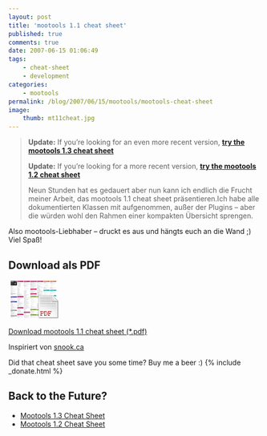 ```yaml
---
layout: post
title: 'mootools 1.1 cheat sheet'
published: true
comments: true
date: 2007-06-15 01:06:49
tags:
    - cheat-sheet
    - development
categories:
    - mootools
permalink: /blog/2007/06/15/mootools/mootools-cheat-sheet
image:
    thumb: mt11cheat.jpg
---
```

> **Update:** If you&#8217;re looking for an even more recent version, [**try the mootools 1.3 cheat sheet**][5]
>
> **Update:** If you&#8217;re looking for a more recent version, [**try the mootools 1.2 cheat sheet**][1]
> 
> Neun Stunden hat es gedauert aber nun kann ich endlich die Frucht meiner Arbeit, das mootools 1.1 cheat sheet präsentieren.Ich habe alle dokumentierten Klassen mit aufgenommen, außer der Plugins &#8211; aber die würden wohl den Rahmen einer kompakten Übersicht sprengen.


Also mootools-Liebhaber &#8211; druckt es aus und hängts euch an die Wand ;) Viel Spaß!

## Download als PDF

[![Cheat Sheet Mootools 1.1 as PDF][2]][3]
  
<a href="/uploads/mootools_11_cheat_sheet.pdf" class="btn btn-success">Download mootools 1.1 cheat sheet (*.pdf)</a>

Inspiriert von [snook.ca][4]

Did that cheat sheet save you some time? Buy me a beer :)
{% include _donate.html %}

## Back to the Future?

  * [Mootools 1.3 Cheat Sheet][5]
  * [Mootools 1.2 Cheat Sheet][1]

 [1]: /blog/2008/06/11/mootools/mootools-12-cheat-sheet/
 [2]: /images/pdf-cheat-sheet.jpg
 [3]: /uploads/mootools_11_cheat_sheet.pdf "download mootools 1.1 cheat sheet as pdf"
 [4]: http://snook.ca/archives/javascript/mootools_r83_cheatsheet/ "snook.ca besuchen"
 [5]: /blog/2011/02/09/mootools/mootools-1-3-cheat-sheet/